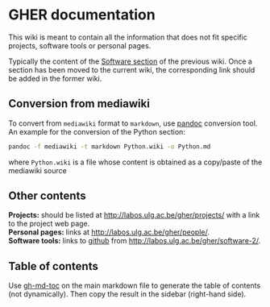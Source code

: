 # GHER documentation

This wiki is meant to contain all the information that does not fit specific projects, software tools or personal pages.

Typically the content of the [Software section](http://modb.oce.ulg.ac.be/mediawiki/index.php/Software) of the previous wiki.
Once a section has been moved to the current wiki, the corresponding link should be added in the former wiki.

## Conversion from mediawiki

To convert from `mediawiki` format to `markdown`, use [pandoc](http://pandoc.org/) conversion tool.   
An example for the conversion of the Python section:
```bash
pandoc -f mediawiki -t markdown Python.wiki -o Python.md
```
where `Python.wiki` is a file whose content is obtained as a copy/paste of the mediawiki source

## Other contents

**Projects:** should be listed at http://labos.ulg.ac.be/gher/projects/ with a link to the project web page.    
**Personal pages:** links at http://labos.ulg.ac.be/gher/people/.    
**Software tools:** links to [github](https://github.com/gher-ulg) from http://labos.ulg.ac.be/gher/software-2/.    

## Table of contents

Use [gh-md-toc](https://github.com/ekalinin/github-markdown-toc) on the main markdown file to generate the table of contents (not dynamically). Then copy the result in the sidebar (right-hand side).


